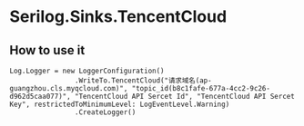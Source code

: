 # Serilog.Sinks.TencentCloud

## How to use it

```
Log.Logger = new LoggerConfiguration()
                .WriteTo.TencentCloud("请求域名(ap-guangzhou.cls.myqcloud.com)", "topic_id(b8c1fafe-677a-4cc2-9c26-d962d5caa077)", "TencentCloud API Sercet Id", "TencentCloud API Sercet Key", restrictedToMinimumLevel: LogEventLevel.Warning)
                .CreateLogger()
```